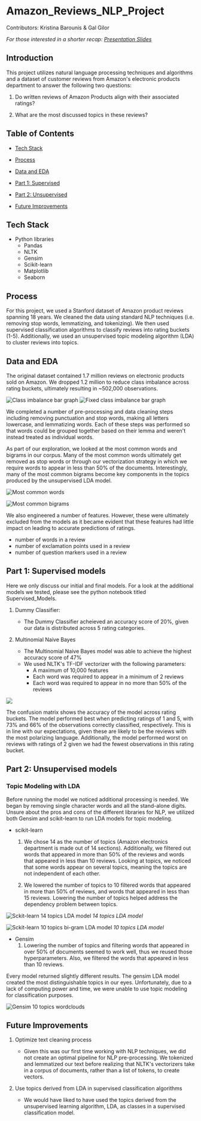 # Amazon_Reviews_NLP_Project

Contributors: Kristina Barounis & Gal Gilor

_For those interested in a shorter recap:_ [_Presentation Slides_](https://docs.google.com/presentation/d/1dF3VB5U5Fo8iZQH7u2HldzgVSD0MbeFAMT4BajeQ-b8/edit?usp=sharing "Presentation")

## Introduction

This project utilizes natural language processing techniques and algorithms and a dataset of customer reviews from Amazon's electronic products department to answer the following two questions:

1. Do written reviews of Amazon Products align with their associated ratings?

2. What are the most discussed topics in these reviews?

## Table of Contents

   - [Tech Stack](#tech-stack)

   - [Process](#process)

   - [Data and EDA](#data-and-eda)
       
   - [Part 1: Supervised](#part-1-supervised-models)

   - [Part 2: Unsupervised](#part-2-unsupervised-models)

   - [Future Improvements](#future-improvements)

## Tech Stack

- Python libraries
    - Pandas
    - NLTK
    - Gensim
    - Scikit-learn
    - Matplotlib
    - Seaborn

## Process

For this project, we used a Stanford dataset of Amazon product reviews spanning 18 years. We cleaned the data using standard NLP techniques (i.e. removing stop words, lemmatizing, and tokenizing). We then used supervised classification algorithms to classify reviews into rating buckets (1-5). Additionally, we used an unsupervised topic modeling algorithm (LDA) to cluster reviews into topics.
  
## Data and EDA

The original dataset contained 1.7 million reviews on electronic products sold on Amazon. We dropped 1.2 million to reduce class imbalance across rating buckets, ultimately resulting in ~502,000 observations.

![Class imbalance bar graph](Images/class_imbalance.png) ![Fixed class imbalance bar graph](Images/class_imbalance_fixed.png)

We completed a number of pre-processing and data cleaning steps including removing punctuation and stop words, making all letters lowercase, and lemmatizing words. Each of these steps was performed so that words could be grouped together based on their lemma and weren't instead treated as individual words.

As part of our exploration, we looked at the most common words and bigrams in our corpus. Many of the most common words ultimately get removed as stop words or through our vectorization strategy in which we require words to appear in less than 50% of the documents. Interestingly, many of the most common bigrams become key components in the topics produced by the unsupervised LDA model.

![Most common words](Images/Most_common_words.png) 

![Most common bigrams](Images/Most_common_bigrams.png)

We also engineered a number of features. However, these were ultimately excluded from the models as it became evident that these features had little impact on leading to accurate predictions of ratings.

- number of words in a review
- number of exclamation points used in a review
- number of question markers used in a review

## Part 1: Supervised models

Here we only discuss our initial and final models. For a look at the additional models we tested, please see the python notebook titled Supervised_Models.

1. Dummy Classifier:
   - The Dummy Classifier acheieved an accuracy score of 20%, given our data is distributed across 5 rating categories.

2. Multinomial Naive Bayes
   - The Multinomial Naive Bayes model was able to achieve the highest accuracy score of 47%
   - We used NLTK's TF-IDF vectorizer with the following parameters:
      - A maximum of 10,000 features
      - Each word was required to appear in a minimum of 2 reviews
      - Each word was required to appear in no more than 50% of the reviews
 
![](/Images/confusion.png)

The confusion matrix shows the accuracy of the model across rating buckets. The model performed best when predicting ratings of 1 and 5, with 73% and 66% of the observations correctly classified, respectively. This is in line with our expectations, given these are likely to be the reviews with the most polarizing language. Additionally, the model performed worst on reviews with ratings of 2 given we had the fewest observations in this rating bucket.

## Part 2: Unsupervised models

### Topic Modeling with LDA

Before running the model we noticed additional    processing is needed. We began by removing single character words and all the stand-alone digits. Unsure about the pros and cons of the different libraries for NLP, we utilized both Gensim and scikit-learn to run LDA models for topic modeling.

- scikit-learn
  1) We chose 14 as the number of topics (Amazon electronics department is made out of 14 sections). Additionally, we filtered out words that appeared in more than 50% of the reviews and words that appeared in less than 10 reviews. Looking at topics, we noticed that some words appear on several topics, meaning the topics are not independent of each other.

  2) We lowered the number of topics to 10 filtered words that appeared in more than 50% of reviews, and words that appeared in less than 15 reviews. Lowering the number of topics helped address the dependency problem between topics.

![Sckit-learn 14 topics LDA model](Images/sklearn_lda_14topics.PNG)
_14 topics LDA model_

![Sckit-learn 10 topics  bi-gram LDA model](Images/sklearn_lda_bi_10topics.PNG)
_10 topics LDA model_

- Gensim
   1) Lowering the number of topics and filtering words that appeared in over 50% of documents seemed to work well, thus we reused those hyperparameters. Also, we filtered the words that appeared in less than 10 reviews.

Every model returned slightly different results. The gensim LDA model created the most distinguishable topics in our eyes. Unfortunately, due to a lack of computing power and time, we were unable to use topic modeling for classification purposes.

![Gensim 10 topics wordclouds](Images/all_topic_wordclouds.PNG)

## Future Improvements

1. Optimize text cleaning process
    - Given this was our first time working with NLP techniques, we did not create an optimal pipeline for NLP pre-processing. We tokenized and lemmatized our text before realizing that NLTK's vectorizers take in a corpus of documents, rather than a list of tokens, to create vectors.

2. Use topics derived from LDA in supervised classification algorithms
    - We would have liked to have used the topics derived from the unsupervised learning algorithm, LDA, as classes in a supervised classification model.
